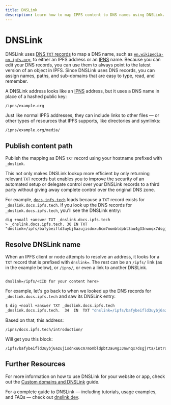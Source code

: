 ```yaml
---
title: DNSLink
description: Learn how to map IPFS content to DNS names using DNSLink.
---
```


# DNSLink

DNSLink uses [DNS `TXT` records](https://en.wikipedia.org/wiki/TXT_record) to map a DNS name, such as [`en.wikipedia-on-ipfs.org`](https://en.wikipedia-on-ipfs.org), to either an IPFS address or an [IPNS](../concepts/ipns.md) name. Because you can edit your DNS records, you can use them to always point to the latest version of an object in IPFS. Since DNSLink uses DNS records, you can assign names, paths, and sub-domains that are easy to type, read, and remember.

A DNSLink address looks like an [IPNS](ipns.md) address, but it uses a DNS name in place of a hashed public key:

```
/ipns/example.org
```

Just like normal IPFS addresses, they can include links to other files — or other types of resources that IPFS supports, like directories and symlinks:

```
/ipns/example.org/media/
```

## Publish content path

Publish the mapping as DNS `TXT` record using your hostname prefixed with `_dnslink`. 

This not only makes DNSLink lookup more efficient by only returning relevant `TXT` records but enables you to improve the security of an automated setup or delegate control over your DNSLink records to a third party without giving away complete control over the original DNS zone.

For example, [`docs.ipfs.tech`](https://docs.ipfs.tech) loads because a `TXT` record exists for `_dnslink.docs.ipfs.tech`. If you look up the DNS records for `_dnslink.docs.ipfs.tech`, you'll see the DNSLink entry:

```shell
dig +noall +answer TXT _dnslink.docs.ipfs.tech
> _dnslink.docs.ipfs.tech. 30 IN TXT "dnslink=/ipfs/bafybeifld3uybj6azujisdnxu6cm7mombldpbt3au4g33nwnqx7dsgjrta"

```

## Resolve DNSLink name

When an IPFS client or node attempts to resolve an address, it looks for a `TXT` record that is prefixed with `dnslink=`. The rest can be an `/ipfs/` link (as in the example below), or `/ipns/`, or even a link to another DNSLink.

```

dnslink=/ipfs/<CID for your content here>

```

For example, let's go back to when we looked up the DNS records for `_dnslink.docs.ipfs.tech` and saw its DNSLink entry:

```sh
$ dig +noall +answer TXT _dnslink.docs.ipfs.tech
_dnslink.docs.ipfs.tech.  34  IN  TXT "dnslink=/ipfs/bafybeifld3uybj6azujisdnxu6cm7mombldpbt3au4g33nwnqx7dsgjrta"
```

Based on that, this address:

```
/ipns/docs.ipfs.tech/introduction/
```

Will get you this block:

```
/ipfs/bafybeifld3uybj6azujisdnxu6cm7mombldpbt3au4g33nwnqx7dsgjrta/introduction/
```

## Further Resources

For more information on how to use DNSLink for your website or app, check out the [Custom domains and DNSLink](/how-to/websites-on-ipfs/custom-domains.md) guide.

For a complete guide to DNSLink — including tutorials, usage examples, and FAQs — check out [dnslink.dev](https://dnslink.dev/).

